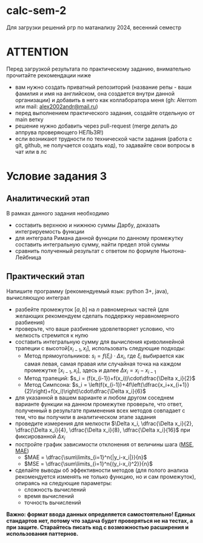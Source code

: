 # calc-sem-2
Для загрузки решений ргр по матанализу 2024, весенний семестр

# ATTENTION
Перед загрузкой результата по практическому заданию, внимательно прочитайте рекомендации ниже
* вам нужно создать приватный репозиторий (название репы - ваши фамилия и имя на английском, она создается внутри данной организации) и добавить в него как коллаборатора меня (gh: Alerrom или mail: alex2002andr@mail.ru)
* перед выполнением практического задания, создайте отдельную от main ветку
* решение нужно добавить через pull-request (merge делать до аппрува проверяющего НЕЛЬЗЯ!)
* если возникают трудности по технической части задания (работа с git, github, не получается создать код), то задавайте свои вопросы в чат или в лс


# Условие задания 3

## Аналитический этап

В рамках данного задания необходимо 

- составить верхнюю и нижнюю суммы Дарбу, доказать интегрируемость функции
- для интеграла Римана данной функции по данному промежутку составить интегральную сумму, найти предел этой суммы
- сравнить полученный результат с ответом по формуле Ньютона-Лейбница

## Практический этап

Напишите программу (рекомендуемый язык: python 3+, java), вычисляющую интеграл

- разбейте промежуток $[a, b]$ на $n$ равномерных частей (для желающих рекомендуем сделать поддержку неравномерного разбиения)
- проверьте, что ваше разбиение удовлетворяет условию, что мелкость стремится к нулю
- составить интегральную сумму для вычисления криволинейной трапеции с высотой$[x_{i-1}, x_i]$, использовать следующие подходы:
    - Метод прямоугольников: $s_i = f(\xi_i)\cdot \Delta x_i$, где $\xi_i$ выбирается как самая левая, самая правая или случайная точка на каждом промежутке $[x_{i-1}, x_i]$, здесь и далее $\Delta x_i = x_i - x_{i-1}$
    - Метод трапеций:  $s_i = (f(x_{i-1})+f(x_i))\cdot\dfrac{\Delta x_i}{2}$
    - Метод Симпсона:  $s_i = \left(f(x_{i-1})+4f\left(\dfrac{x_i+x_{i+1}}{2}\right)+f(x_i)\right)\cdot\dfrac{\Delta x_i}{6}$
- для указанной в вашем варианте и любом другом соседнем варианте функции на данном промежутке проверьте, что ответ, полученный в результате применения всех методов совпадает с тем, что вы получили в аналитическом этапе задания
- проведите измерения для мелкости $\Delta x_i, \dfrac{\Delta x_i}{2}, \dfrac{\Delta x_i}{4}, \dfrac{\Delta x_i}{8}, \dfrac{\Delta x_i}{16}$ при фиксированной $\Delta x_i$
- постройте график зависимости отклонения от величины шага ([MSE](https://en.wikipedia.org/wiki/Mean_squared_error), [MAE](https://en.wikipedia.org/wiki/Mean_absolute_error))
    - $MAE = \dfrac{\sum\limits_{i=1}^n{|y_i-x_i|}}{n}$
    - $MSE = \dfrac{\sum\limits_{i=1}^n{(y_i-x_i)^2}}{n}$
- сделайте выводы об эффективности методов (для полого анализа рекомендуется изменять не только функцию, но и сам промежуток), опираясь на следующие параметры:
    - сложность вычислений
    - время вычислений
    - точность вычислений

**Важно: формат ввода данных определяется самостоятельно! Единых стандартов нет, потому что задача будет проверяться не на тестах, а при защите. Старайтесь писать код с возможностью расширения и использования паттернов.**
